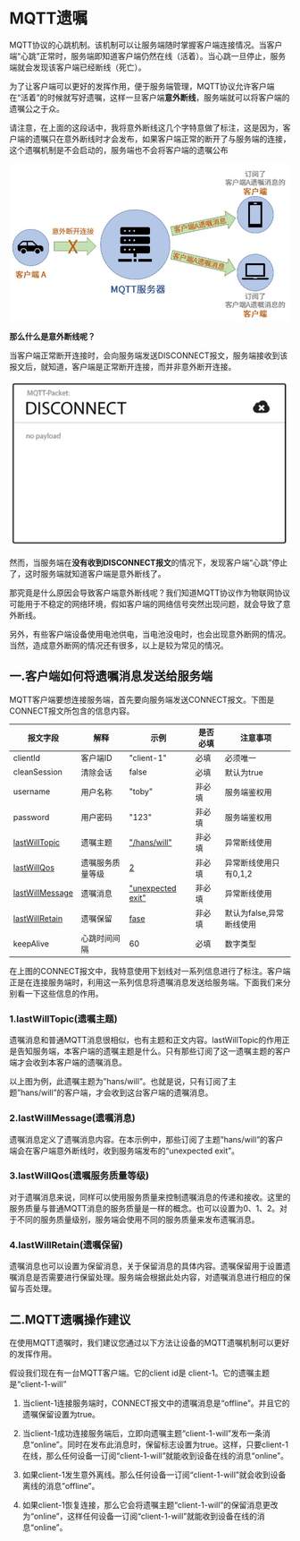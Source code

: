 # MQTT遗嘱

MQTT协议的心跳机制。该机制可以让服务端随时掌握客户端连接情况。当客户端“心跳”正常时，服务端即知道客户端仍然在线（活着）。当心跳一旦停止，服务端就会发现该客户端已经断线（死亡）。

为了让客户端可以更好的发挥作用，便于服务端管理，MQTT协议允许客户端在“活着”的时候就写好遗嘱，这样一旦客户端**意外断线**，服务端就可以将客户端的遗嘱公之于众。

请注意，在上面的这段话中，我将意外断线这几个字特意做了标注，这是因为，客户端的遗嘱只在意外断线时才会发布，如果客户端正常的断开了与服务端的连接，这个遗嘱机制是不会启动的，服务端也不会将客户端的遗嘱公布

![img](https://raw.githubusercontent.com/AH-Toby/ImageStorage/master/ImageStorageMQTT-Last-Will.jpg)

**那么什么是意外断线呢？**

当客户端正常断开连接时，会向服务端发送DISCONNECT报文，服务端接收到该报文后，就知道，客户端是正常断开连接，而并非意外断开连接。

![MQTT断开连接报文](https://raw.githubusercontent.com/AH-Toby/ImageStorage/master/ImageStorageMQTT-DISCONNECT.jpg)

然而，当服务端在**没有收到DISCONNECT报文**的情况下，发现客户端“心跳”停止了，这时服务端就知道客户端是意外断线了。

那究竟是什么原因会导致客户端意外断线呢？我们知道MQTT协议作为物联网协议可能用于不稳定的网络环境，假如客户端的网络信号突然出现问题，就会导致了意外断线。

另外，有些客户端设备使用电池供电，当电池没电时，也会出现意外断网的情况。当然，造成意外断网的情况还有很多，以上是较为常见的情况。

## 一.客户端如何将遗嘱消息发送给服务端

MQTT客户端要想连接服务端，首先要向服务端发送CONNECT报文。下图是CONNECT报文所包含的信息内容。

| 报文字段               | 解释             | 示例                     | 是否必填 | 注意事项                 |
| ---------------------- | ---------------- | ------------------------ | -------- | ------------------------ |
| clientId               | 客户端ID         | "client-1"               | 必填     | 必须唯一                 |
| cleanSession           | 清除会话         | false                    | 必填     | 默认为true               |
| username               | 用户名称         | "toby"                   | 非必填   | 服务端鉴权用             |
| password               | 用户密码         | "123"                    | 非必填   | 服务端鉴权用             |
| <u>lastWillTopic</u>   | 遗嘱主题         | <u>"/hans/will"</u>      | 非必填   | 异常断线使用             |
| <u>lastWillQos</u>     | 遗嘱服务质量等级 | <u>2</u>                 | 非必填   | 异常断线使用只有0,1,2    |
| <u>lastWillMessage</u> | 遗嘱消息         | <u>"unexpected exit"</u> | 非必填   | 异常断线使用             |
| <u>lastWillRetain</u>  | 遗嘱保留         | <u>fase</u>              | 非必填   | 默认为false,异常断线使用 |
| keepAlive              | 心跳时间间隔     | 60                       | 必填     | 数字类型                 |

在上图的CONNECT报文中，我特意使用下划线对一系列信息进行了标注。客户端正是在连接服务端时，利用这一系列信息将遗嘱消息发送给服务端。下面我们来分别看一下这些信息的作用。

### 1.lastWillTopic(遗嘱主题)

遗嘱消息和普通MQTT消息很相似，也有主题和正文内容。lastWillTopic的作用正是告知服务端，本客户端的遗嘱主题是什么。只有那些订阅了这一遗嘱主题的客户端才会收到本客户端的遗嘱消息。

以上图为例，此遗嘱主题为”hans/will”。也就是说，只有订阅了主题”hans/will”的客户端，才会收到这台客户端的遗嘱消息。

### 2.lastWillMessage(遗嘱消息)

遗嘱消息定义了遗嘱消息内容。在本示例中，那些订阅了主题”hans/will”的客户端会在客户端意外断线时，收到服务端发布的“unexpected exit”。

### 3.lastWillQos(遗嘱服务质量等级)

对于遗嘱消息来说，同样可以使用服务质量来控制遗嘱消息的传递和接收。这里的服务质量与普通MQTT消息的服务质量是一样的概念。也可以设置为0、1、2。对于不同的服务质量级别，服务端会使用不同的服务质量来发布遗嘱消息。

### 4.lastWillRetain(遗嘱保留)

遗嘱消息也可以设置为保留消息，关于保留消息的具体内容。遗嘱保留用于设置遗嘱消息是否需要进行保留处理。服务端会根据此处内容，对遗嘱消息进行相应的保留与否处理。

## 二.MQTT遗嘱操作建议

在使用MQTT遗嘱时，我们建议您通过以下方法让设备的MQTT遗嘱机制可以更好的发挥作用。

假设我们现在有一台MQTT客户端。它的client id是 client-1。它的遗嘱主题是“client-1-will”

1. 当client-1连接服务端时，CONNECT报文中的遗嘱消息是“offline”。并且它的遗嘱保留设置为true。

2. 当client-1成功连接服务端后，立即向遗嘱主题“client-1-will”发布一条消息“online”。同时在发布此消息时，保留标志设置为true。这样，只要client-1在线，那么任何设备一订阅“client-1-will”就能收到设备在线的消息“online”。

3. 如果client-1发生意外离线。那么任何设备一订阅“client-1-will”就会收到设备离线的消息”offline”。

4. 如果client-1恢复连接，那么它会将遗嘱主题“client-1-will”的保留消息更改为“online”，这样任何设备一订阅“client-1-will”就能收到设备在线的消息“online”。